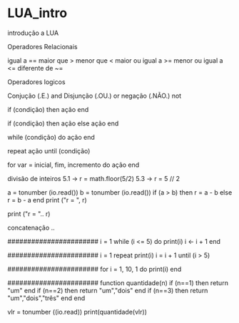 # LUA_intro
introdução a LUA

Operadores Relacionais

igual a     ==
maior que   >
menor que   <
maior ou igual a >=
menor ou igual a <=
diferente de ~=

Operadores logicos

Conjução (.E.)    and
Disjunção (.OU.)  or
negação (.NÃO.)   not

if (condição) then
  ação
end

if (condição) then
  ação
else
  ação
end

while (condição) do
  ação
end

repeat
  ação
until (condição)


for var = inicial, fim, incremento do
  ação
end

divisão de inteiros
5.1 -> r = math.floor(5/2)
5.3 -> r = 5 // 2

a = tonumber (io.read())
b = tonumber (io.read())
if (a > b) then
  r = a - b
else
  r = b - a
end
print ("r = ", r)

print ("r = ".. r)

concatenação ..

#######################
i = 1
while (i <= 5) do
  print(i)
  i <- i + 1
end

#######################
i = 1
repeat
  print(i)
  i = i + 1
until (i > 5)

#######################
for i = 1, 10, 1 do
  print(i)
end

#######################
function quantidade(n)
  if (n==1) then
    return "um"
  end
  if (n==2) then
    return "um","dois"
  end
  if (n==3) then 
    return "um","dois","três"
  end
end

vlr = tonumber ((io.read))
print(quantidade(vlr))







